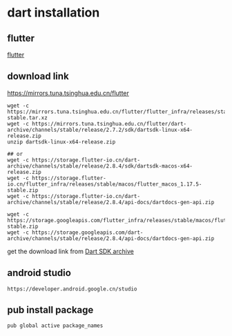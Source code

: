 # dart installation

## flutter
[flutter](flutter.cn)

## download link
https://mirrors.tuna.tsinghua.edu.cn/flutter
``` shell
wget -c https://mirrors.tuna.tsinghua.edu.cn/flutter/flutter_infra/releases/stable/linux/flutter_linux_v1.12.13%2Bhotfix.9-stable.tar.xz
wget -c https://mirrors.tuna.tsinghua.edu.cn/flutter/dart-archive/channels/stable/release/2.7.2/sdk/dartsdk-linux-x64-release.zip
unzip dartsdk-linux-x64-release.zip

## or
wget -c https://storage.flutter-io.cn/dart-archive/channels/stable/release/2.8.4/sdk/dartsdk-macos-x64-release.zip
wget -c https://storage.flutter-io.cn/flutter_infra/releases/stable/macos/flutter_macos_1.17.5-stable.zip
wget -c https://storage.flutter-io.cn/dart-archive/channels/stable/release/2.8.4/api-docs/dartdocs-gen-api.zip

wget -c https://storage.googleapis.com/flutter_infra/releases/stable/macos/flutter_macos_1.17.5-stable.zip
wget -c https://storage.googleapis.com/dart-archive/channels/stable/release/2.8.4/api-docs/dartdocs-gen-api.zip
```
get the download link from [Dart SDK archive](https://dart.dev/tools/sdk/archive)

## android studio

```
https://developer.android.google.cn/studio
```

## pub install package

``` shell
pub global active package_names
```
